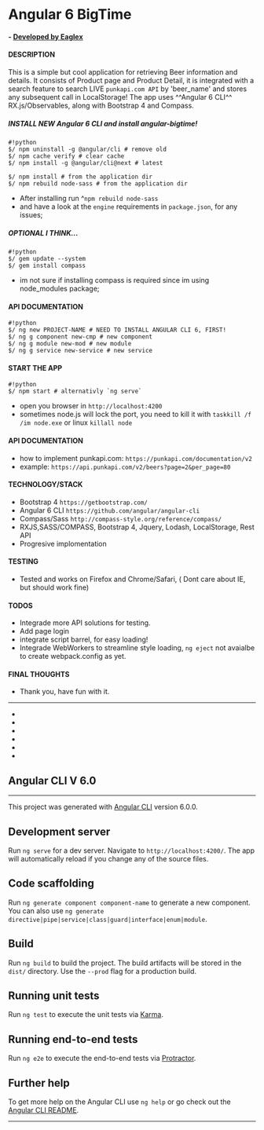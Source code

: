 # Angular 6 BigTime
#### - [ Developed by Eaglex ](http://eaglex.net)

#### DESCRIPTION
This is a simple but cool application for retrieving Beer information and details. It consists of Product page and Product Detail, it is integrated with a search feature to search LIVE `punkapi.com API` by 'beer_name' and stores any subsequent call in LocalStorage! The app uses ^^Angular 6 CLI^^ RX.js/Observables, along with Bootstrap 4 and Compass.


##### INSTALL NEW Angular 6 CLI and install angular-bigtime!

```
#!python
$/ npm uninstall -g @angular/cli # remove old
$/ npm cache verify # clear cache 
$/ npm install -g @angular/cli@next # latest 

$/ npm install # from the application dir
$/ npm rebuild node-sass # from the application dir
```
* After installing run ^`npm rebuild node-sass`
* and have a look at the `engine` requirements in `package.json`, for any issues;

 
##### OPTIONAL I THINK...
```
#!python
$/ gem update --system
$/ gem install compass
```
* im not sure if installing compass is required since im using node_modules package;


#### API DOCUMENTATION
```
#!python
$/ ng new PROJECT-NAME # NEED TO INSTALL ANGULAR CLI 6, FIRST!
$/ ng g component new-cmp # new component
$/ ng g module new-mod # new module
$/ ng g service new-service # new service
```


#### START THE APP
```
#!python
$/ npm start # alternativly `ng serve`
```


* open you browser in `http://localhost:4200` 
* sometimes node.js will lock the port, you need to kill it with `taskkill /f /im node.exe` or linux `killall node`


#### API DOCUMENTATION
*  how to implement punkapi.com: `https://punkapi.com/documentation/v2`
*  example: `https://api.punkapi.com/v2/beers?page=2&per_page=80`


#### TECHNOLOGY/STACK
* Bootstrap 4 `https://getbootstrap.com/`
* Angular 6 CLI `https://github.com/angular/angular-cli`
* Compass/Sass `http://compass-style.org/reference/compass/`
* RXJS,SASS/COMPASS, Bootstrap 4, Jquery, Lodash, LocalStorage, Rest API
* Progresive implomentation


#### TESTING
* Tested and works on Firefox and Chrome/Safari, ( Dont care about IE, but should work fine)


#### TODOS
* Integrade more API solutions for testing.
* Add page login
* integrate script barrel, for easy loading!
* Integrade WebWorkers to streamline style loading, `ng eject` not avaialbe to create webpack.config as yet.


#### FINAL THOUGHTS
* Thank you, have fun with it.





**********************
*
*
*
*
*
*
## Angular CLI V 6.0

********************************
This project was generated with [Angular CLI](https://github.com/angular/angular-cli) version 6.0.0.

## Development server

Run `ng serve` for a dev server. Navigate to `http://localhost:4200/`. The app will automatically reload if you change any of the source files.

## Code scaffolding

Run `ng generate component component-name` to generate a new component. You can also use `ng generate directive|pipe|service|class|guard|interface|enum|module`.

## Build

Run `ng build` to build the project. The build artifacts will be stored in the `dist/` directory. Use the `--prod` flag for a production build.

## Running unit tests

Run `ng test` to execute the unit tests via [Karma](https://karma-runner.github.io).

## Running end-to-end tests

Run `ng e2e` to execute the end-to-end tests via [Protractor](http://www.protractortest.org/).

## Further help

To get more help on the Angular CLI use `ng help` or go check out the [Angular CLI README](https://github.com/angular/angular-cli/blob/master/README.md).

********************************

